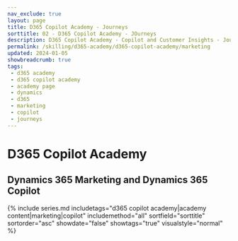 ```yaml
---
nav_exclude: true
layout: page
title: D365 Copilot Academy - Journeys
sorttitle: 02 - D365 Copilot Academy - JOurneys
description: D365 Copilot Academy - Copilot and Customer Insights - Journeys
permalink: /skilling/d365-academy/d365-copilot-academy/marketing
updated: 2024-01-05
showbreadcrumb: true
tags: 
 - d365 academy
 - d365 copilot academy
 - academy page
 - dynamics
 - d365
 - marketing
 - copilot
 - journeys
---
```


# D365 Copilot Academy

## Dynamics 365 Marketing and Dynamics 365 Copilot

{% include series.md 
    includetags="d365 copilot academy|academy content|marketing|copilot" 
    includemethod="all" 
    sortfield="sorttitle" sortorder="asc" showdate="false" showtags="true" 
     visualstyle="normal"
%}
